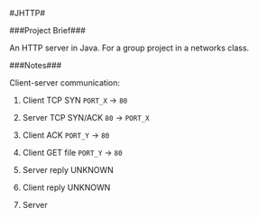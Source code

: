 #JHTTP#

###Project Brief###

An HTTP server in Java. For a group project in a networks class.

###Notes###

Client-server communication:

1. Client TCP SYN `PORT_X` -> `80`

2. Server TCP SYN/ACK `80` -> `PORT_X`

3. Client ACK `PORT_Y` -> `80`

4. Client GET file `PORT_Y` -> `80`

5. Server reply UNKNOWN

6. Client reply UNKNOWN

7. Server 
